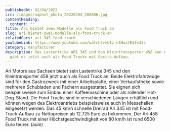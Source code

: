 ```yaml
---
publishedAt: 02/04/2022
src: /images/ampnet_photo_20220204_206886.jpg
contentHeading:
  content: ""
title: Ari bietet zwei Modelle als Food Truck an
slug: ari-bietet-zwei-modelle-als-food-truck-an
relatedCars: ari-345-food-truck
youtubeLink: https://www.youtube.com/watch?v=U1z-nSHox7E&t=33s
category: manufacturer
description: Das Lastentrike ARI 345 und den Kleintransporter 458 von ARI Motors
  gibt es jetzt auch als Food Trucks mit Gastro-Aufbau.
---
```


Ari Motors aus Sachsen bietet sein Lastentrike 345 und den Kleintransporter 458 jetzt auch als Food Truck an. Beide Elektrofahrzeuge sind für den Gastrozweck mit einer Arbeitsplatte, einer Verkaufstheke sowie mehreren Schubladen und Fächern ausgestattet. Sie eignen sich beispielsweise zum Einbau einer Kaffeemaschine oder als rollender Hot-Dog-Stand. Die Food Trucks sind in verschiedenen Längen erhältlich und können wegen des Elektroantriebs beispielsweise auch in Messehallen eingesetzt werden. Das 45 km/h schnelle Dreirad Ari 345 ist mit Food-Truck-Aufbau zu Nettopreisen ab 12.725 Euro zu bekommen. Der Ari 458 Food Truck mit einer Höchstgeschwindigkeit von 80 km/h ist rund 6500 Euro teurer. (aum)
